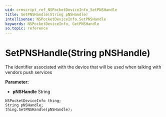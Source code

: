 ```yaml
---
uid: crmscript_ref_NSPocketDeviceInfo_SetPNSHandle
title: SetPNSHandle(String pNSHandle)
intellisense: NSPocketDeviceInfo.SetPNSHandle
keywords: NSPocketDeviceInfo, GetPNSHandle
so.topic: reference
---
```


# SetPNSHandle(String pNSHandle)

The identifier associated with the device that will be used when talking with vendors push services

**Parameter:** 
 - **pNSHandle** String

```crmscript
NSPocketDeviceInfo thing;
String pNSHandle;
thing.SetPNSHandle(pNSHandle);
```

